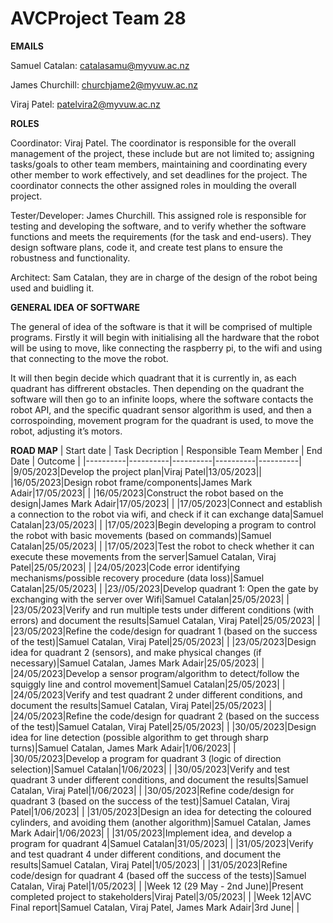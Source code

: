 # AVCProject Team 28

**EMAILS**

Samuel Catalan: catalasamu@myvuw.ac.nz

James Churchill: churchjame2@myvuw.ac.nz

Viraj Patel: patelvira2@myvuw.ac.nz

**ROLES**

Coordinator: Viraj Patel. The coordinator is responsible for the overall management of the project, these include but are not limited to; assigning tasks/goals to other team members, maintaining and coordinating every other member to work effectively, and set deadlines for the project. The coordinator connects the other assigned roles in moulding the overall project.

Tester/Developer: James Churchill. This assigned role is responsible for testing and developing the software, and to verify whether the software functions and meets the requirements (for the task and end-users). They design software plans, code it, and create test plans to ensure the robustness and functionality. 

Architect: Sam Catalan, they are in charge of the design of the robot being used and buidling it. 




**GENERAL IDEA OF SOFTWARE** 

The general of idea of the software is that it will be comprised of multiple programs.
Firstly it will begin with initialising all the hardware that the robot will be using to move, like connecting the raspberry pi, to the wifi and using that connecting to the move the robot. 

It will then begin decide which quadrant that it is currently in, as each quadrant has diffrerent obstacles. Then depending on the quadrant the software will then go to an infinite loops, where the software contacts the robot API, and the specific quadrant sensor algorithm is used, and then a corrospoinding, movement program for the quadrant is used, to move the robot, adjusting it’s motors. 



**ROAD MAP**
| Start date | Task Decription | Responsible Team Member | End Date | Outcome |
|----------|----------|----------|----------|----------|
|9/05/2023|Develop the project plan|Viraj Patel|13/05/2023||
|16/05/2023|Design robot frame/components|James Mark Adair|17/05/2023|          |
|16/05/2023|Construct the robot based on the design|James Mark Adair|17/05/2023|          |
|17/05/2023|Connect and establish a connection to the robot via wifi, and check if it can exchange data|Samuel Catalan|23/05/2023|          | 
|17/05/2023|Begin developing a program to control the robot with basic movements (based on commands)|Samuel Catalan|25/05/2023|          | 
|17/05/2023|Test the robot to check whether it can execute these movements from the server|Samuel Catalan, Viraj Patel|25/05/2023|          | 
|24/05/2023|Code error identifying mechanisms/possible recovery procedure (data loss)|Samuel Catalan|25/05/2023|          | 
|23//05/2023|Develop quadrant 1: Open the gate by exchanging with the server over Wifi|Samuel Catalan|25/05/2023|          | 
|23/05/2023|Verify and run multiple tests under different conditions (with errors) and document the results|Samuel Catalan, Viraj Patel|25/05/2023|          | 
|23/05/2023|Refine the code/design for quadrant 1 (based on the success of the test)|Samuel Catalan, Viraj Patel|25/05/2023|          | 
|23/05/2023|Design idea for quadrant 2 (sensors), and make physical changes (if necessary)|Samuel Catalan, James Mark Adair|25/05/2023|          | 
|24/05/2023|Develop a sensor program/algorithm to detect/follow the squiggly line and control movement|Samuel Catalan|25/05/2023|          | 
|24/05/2023|Verify and test quadrant 2 under different conditions, and document the results|Samuel Catalan, Viraj Patel|25/05/2023|          | 
|24/05/2023|Refine the code/design for quadrant 2 (based on the success of the test)|Samuel Catalan, Viraj Patel|25/05/2023|          | 
|30/05/2023|Design idea for line detection (possible algorithm to get through sharp turns)|Samuel Catalan, James Mark Adair|1/06/2023|          | 
|30/05/2023|Develop a program for quadrant 3 (logic of direction selection)|Samuel Catalan|1/06/2023|          | 
|30/05/2023|Verify and test quadrant 3 under different conditions, and document the results|Samuel Catalan, Viraj Patel|1/06/2023|          | 
|30/05/2023|Refine code/design for quadrant 3 (based on the success of the test)|Samuel Catalan, Viraj Patel|1/06/2023|          | 
|31/05/2023|Design an idea for detecting the coloured cylinders, and avoiding them (another algorithm)|Samuel Catalan, James Mark Adair|1/06/2023|          | 
|31/05/2023|Implement idea, and develop a program for quadrant 4|Samuel Catalan|31/05/2023|          | 
|31/05/2023|Verify and test quadrant 4 under different conditions, and document the results|Samuel Catalan, Viraj Patel|1/05/2023|          | 
|31/05/2023|Refine code/design for quadrant 4 (based off the success of the tests)|Samuel Catalan, Viraj Patel|1/05/2023|          | 
|Week 12 (29 May - 2nd June)|Present completed project to stakeholders|Viraj Patel|3/05/2023|          | 
|Week 12|AVC Final report|Samuel Catalan, Viraj Patel, James Mark Adair|3rd June|          | 

